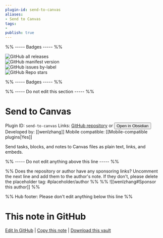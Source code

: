 ```yaml
---
plugin-id: send-to-canvas
aliases:
- Send to Canvas
tags: 
- 
publish: true
---
```


%% ----- Badges ----- %%

![GitHub all releases](https://img.shields.io/github/downloads/wenlzhang/obsidian-send-to-canvas/total?color=573E7A&logo=github&style=for-the-badge)   
![GitHub manifest version](https://img.shields.io/github/manifest-json/v/wenlzhang/obsidian-send-to-canvas?color=573E7A&logo=github&style=for-the-badge)   
![GitHub issues by-label](https://img.shields.io/github/issues/wenlzhang/obsidian-send-to-canvas/help%20wanted?color=573E7A&logo=github&style=for-the-badge)   
![GitHub Repo stars](https://img.shields.io/github/stars/wenlzhang/obsidian-send-to-canvas?color=573E7A&logo=github&style=for-the-badge)

%% ----- Badges ----- %%

%% ----- Do not edit this section ----- %%

# Send to Canvas

Plugin ID: `send-to-canvas`
Links: [GitHub repository](https://github.com/wenlzhang/obsidian-send-to-canvas) or [<button id=HH>Open in Obsidian</button>](obsidian://show-plugin?id=send-to-canvas)
Developed by: [[wenlzhang]]
Mobile compatible: [[Mobile-compatible plugins|Yes]]

Send tasks, blocks, and notes to Canvas files as plain text, links, and embeds.

%% ----- Do not edit anything above this line ----- %% 

%% Does the repository or author have any sponsoring links? Uncomment the next line and add them to the author's note. If they don't, please delete the placeholder tag: #placeholder/author %%
%% ![[wenlzhang#Sponsor this author]] %%

%% Hub footer: Please don't edit anything below this line %%

# This note in GitHub

<span class="git-footer">[Edit In GitHub](https://github.dev/obsidian-community/obsidian-hub/blob/main/02%20-%20Community%20Expansions/02.05%20All%20Community%20Expansions/Plugins/send-to-canvas.md "git-hub-edit-note") | [Copy this note](https://raw.githubusercontent.com/obsidian-community/obsidian-hub/main/02%20-%20Community%20Expansions/02.05%20All%20Community%20Expansions/Plugins/send-to-canvas.md "git-hub-copy-note") | [Download this vault](https://github.com/obsidian-community/obsidian-hub/archive/refs/heads/main.zip "git-hub-download-vault") </span>
